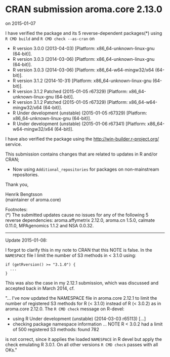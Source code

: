 # CRAN submission aroma.core 2.13.0
on 2015-01-07

I have verified the package and its 5 reverse-dependent packages(*) using `R CMD build` and `R CMD check --as-cran` on

* R version 3.0.0 (2013-04-03) [Platform: x86_64-unknown-linux-gnu (64-bit)].
* R version 3.0.3 (2014-03-06) [Platform: x86_64-unknown-linux-gnu (64-bit)].
* R version 3.0.3 (2014-03-06) [Platform: x86_64-w64-mingw32/x64 (64-bit)].
* R version 3.1.2 (2014-10-31) [Platform: x86_64-unknown-linux-gnu (64-bit)].
* R version 3.1.2 Patched (2015-01-05 r67329) [Platform: x86_64-unknown-linux-gnu (64-bit)].
* R version 3.1.2 Patched (2015-01-05 r67329) [Platform: x86_64-w64-mingw32/x64 (64-bit)].
* R Under development (unstable) (2015-01-05 r67329) [Platform: x86_64-unknown-linux-gnu (64-bit)].
* R Under development (unstable) (2015-01-06 r67341) [Platform: x86_64-w64-mingw32/x64 (64-bit)].

I have also verified the package using the <http://win-builder.r-project.org/> service.

This submission contains changes that are related to updates in R and/or CRAN;

 * Now using `Additional_repositories` for packages on non-mainstream repositories.

Thank you,

Henrik Bengtsson  
(maintainer of aroma.core)

Footnotes:  
(*) The submitted updates cause no issues for any of the following 5 reverse dependencies: aroma.affymetrix 2.12.0, aroma.cn 1.5.0, calmate 0.11.0, MPAgenomics 1.1.2 and NSA 0.0.32.

---
Update 2015-01-08:

I forgot to clarify this in my note to CRAN that this NOTE
is false.  In the `NAMESPACE` file I limit the number of S3 methods in <
3.1.0 using:

    if (getRversion() >= "3.1.0") {
      ...
    }

This was also the case in my 2.12.1 submission, which was discussed
and accepted back in March 2014, cf.

"... I've now updated the NAMESPACE file in aroma.core 2.12.1 to
limit the number of registered S3 methods for R (< 3.1.0) instead
of R (< 3.0.2) as in aroma.core 2.12.0.  The `R CMD check` message
on R-devel:

* using R Under development (unstable) (2014-03-03 r65113)
[...]
* checking package namespace information ... NOTE
R < 3.0.2 had a limit of 500 registered S3 methods: found 782

is not correct, since it applies the loaded `NAMESPACE` in R devel but
apply the check emulating R 3.0.1.  On all other versions `R CMD
check` passes with all OKs."

